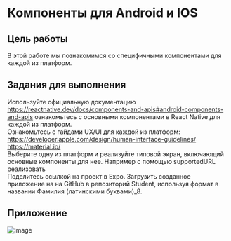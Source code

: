 # Компоненты для Android и IOS
## Цель работы
В этой работе мы познакомимся со специфичными компонентами для каждой из платформ.   
## Задания для выполнения
Используйте официальную документацию https://reactnative.dev/docs/components-and-apis#android-components-and-apis ознакомьтесь с основными компонентами в React Native для каждой из платформ.  
Ознакомьтесь с гайдами UX/UI для каждой из платформ: https://developer.apple.com/design/human-interface-guidelines/
https://material.io/  
Выберите одну из платформ и реализуйте типовой экран, включающий основные компоненты для нее. Например с помощью supportedURL реализовать  
Поделитесь ссылкой на проект в Expo. Загрузить созданное приложение на на GitHub в репозиторий Student, используя формат в названии Фамилия (латинскими буквами)_8. 
## Приложение
![image](https://user-images.githubusercontent.com/70998859/170677087-ff7e9a43-2489-4758-b5d1-ec7978cad57d.png)

